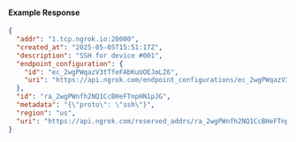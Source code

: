 <!-- Code generated for API Clients. DO NOT EDIT. -->

#### Example Response

```json
{
  "addr": "1.tcp.ngrok.io:20000",
  "created_at": "2025-05-05T15:51:17Z",
  "description": "SSH for device #001",
  "endpoint_configuration": {
    "id": "ec_2wgPWqazV3tTfeFAbKuUOEJmLZ6",
    "uri": "https://api.ngrok.com/endpoint_configurations/ec_2wgPWqazV3tTfeFAbKuUOEJmLZ6"
  },
  "id": "ra_2wgPWnfh2NQ1CcBHeFTnpHN1pJG",
  "metadata": "{\"proto\": \"ssh\"}",
  "region": "us",
  "uri": "https://api.ngrok.com/reserved_addrs/ra_2wgPWnfh2NQ1CcBHeFTnpHN1pJG"
}
```
